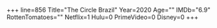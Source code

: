 +++
line=856
Title="The Circle Brazil"
Year=2020
Age=""
IMDb="6.9"
RottenTomatoes=""
Netflix=1
Hulu=0
PrimeVideo=0
Disney=0
+++

